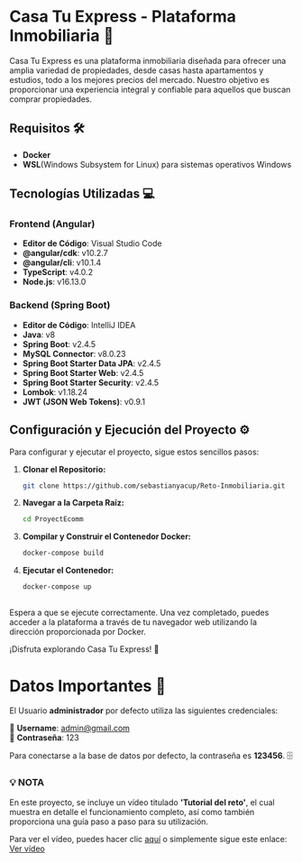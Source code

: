 # Casa Tu Express - Plataforma Inmobiliaria 🏡

Casa Tu Express es una plataforma inmobiliaria diseñada para ofrecer una amplia variedad de propiedades, desde casas hasta apartamentos y estudios, todo a los mejores precios del mercado. Nuestro objetivo es proporcionar una experiencia integral y confiable para aquellos que buscan comprar propiedades.

## Requisitos 🛠️

- **Docker**
- **WSL**(Windows Subsystem for Linux) para sistemas operativos Windows

## Tecnologías Utilizadas 💻

### Frontend (Angular)
- **Editor de Código**: Visual Studio Code
- **@angular/cdk**: v10.2.7
- **@angular/cli**: v10.1.4
- **TypeScript**: v4.0.2
- **Node.js**: v16.13.0

### Backend (Spring Boot)
- **Editor de Código**: IntelliJ IDEA
- **Java**: v8
- **Spring Boot**: v2.4.5
- **MySQL Connector**: v8.0.23
- **Spring Boot Starter Data JPA**: v2.4.5
- **Spring Boot Starter Web**: v2.4.5
- **Spring Boot Starter Security**: v2.4.5
- **Lombok**: v1.18.24
- **JWT (JSON Web Tokens)**: v0.9.1

## Configuración y Ejecución del Proyecto ⚙️

Para configurar y ejecutar el proyecto, sigue estos sencillos pasos:

1. **Clonar el Repositorio:**
    ```bash
    git clone https://github.com/sebastianyacup/Reto-Inmobiliaria.git
    ```

2. **Navegar a la Carpeta Raíz:**
    ```bash
    cd ProyectEcomm
    ```

3. **Compilar y Construir el Contenedor Docker:**
    ```bash
    docker-compose build
    ```

4. **Ejecutar el Contenedor:**
    ```bash
    docker-compose up
    ```
    ##  ##


Espera a que se ejecute correctamente. Una vez completado, puedes acceder a la plataforma a través de tu navegador web utilizando la dirección proporcionada por Docker.

¡Disfruta explorando Casa Tu Express! 🎉

# Datos Importantes 🚀

El Usuario **administrador** por defecto utiliza las siguientes credenciales:

👤 **Username**: admin@gmail.com  
🔑 **Contraseña**: 123

Para conectarse a la base de datos por defecto, la contraseña es **123456**. 🗄️


### 💡 **NOTA**

En este proyecto, se incluye un vídeo titulado **'Tutorial del reto'**, el cual muestra en detalle el funcionamiento completo, así como también proporciona una guía paso a paso para su utilización. 

Para ver el vídeo, puedes hacer clic [aquí](https://drive.google.com/file/d/1pK5LWmFcSVUQmpQFQ708OAxRz25xrUbN/view) o simplemente sigue este enlace:
[Ver vídeo](https://drive.google.com/file/d/1pK5LWmFcSVUQmpQFQ708OAxRz25xrUbN/view)
